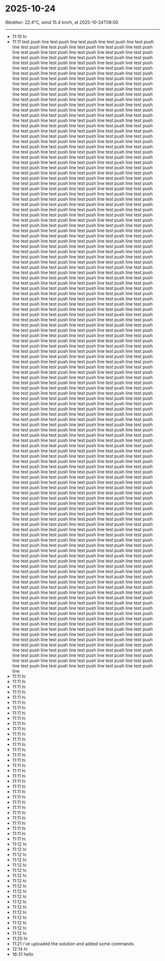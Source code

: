 # 2025-10-24
*Weather:* 22.4°C, wind 15.4 km/h, at 2025-10-24T08:00

---

- 11:10 hi
- 11:11 test push line  test push line  test push line  test push line  test push line  test push line  test push line  test push line  test push line  test push line  test push line  test push line  test push line  test push line  test push line  test push line  test push line  test push line  test push line  test push line  test push line  test push line  test push line  test push line  test push line  test push line  test push line  test push line  test push line  test push line  test push line  test push line  test push line  test push line  test push line  test push line  test push line  test push line  test push line  test push line  test push line  test push line  test push line  test push line  test push line  test push line  test push line  test push line  test push line  test push line  test push line  test push line  test push line  test push line  test push line  test push line  test push line  test push line  test push line  test push line  test push line  test push line  test push line  test push line  test push line  test push line  test push line  test push line  test push line  test push line  test push line  test push line  test push line  test push line  test push line  test push line  test push line  test push line  test push line  test push line  test push line  test push line  test push line  test push line  test push line  test push line  test push line  test push line  test push line  test push line  test push line  test push line  test push line  test push line  test push line  test push line  test push line  test push line  test push line  test push line  test push line  test push line  test push line  test push line  test push line  test push line  test push line  test push line  test push line  test push line  test push line  test push line  test push line  test push line  test push line  test push line  test push line  test push line  test push line  test push line  test push line  test push line  test push line  test push line  test push line  test push line  test push line  test push line  test push line  test push line  test push line  test push line  test push line  test push line  test push line  test push line  test push line  test push line  test push line  test push line  test push line  test push line  test push line  test push line  test push line  test push line  test push line  test push line  test push line  test push line  test push line  test push line  test push line  test push line  test push line  test push line  test push line  test push line  test push line  test push line  test push line  test push line  test push line  test push line  test push line  test push line  test push line  test push line  test push line  test push line  test push line  test push line  test push line  test push line  test push line  test push line  test push line  test push line  test push line  test push line  test push line  test push line  test push line  test push line  test push line  test push line  test push line  test push line  test push line  test push line  test push line  test push line  test push line  test push line  test push line  test push line  test push line  test push line  test push line  test push line  test push line  test push line  test push line  test push line  test push line  test push line  test push line  test push line  test push line  test push line  test push line  test push line  test push line  test push line  test push line  test push line  test push line  test push line  test push line  test push line  test push line  test push line  test push line  test push line  test push line  test push line  test push line  test push line  test push line  test push line  test push line  test push line  test push line  test push line  test push line  test push line  test push line  test push line  test push line  test push line  test push line  test push line  test push line  test push line  test push line  test push line  test push line  test push line  test push line  test push line  test push line  test push line  test push line  test push line  test push line  test push line  test push line  test push line  test push line  test push line  test push line  test push line  test push line  test push line  test push line  test push line  test push line  test push line  test push line  test push line  test push line  test push line  test push line  test push line  test push line  test push line  test push line  test push line  test push line  test push line  test push line  test push line  test push line  test push line  test push line  test push line  test push line  test push line  test push line  test push line  test push line  test push line  test push line  test push line  test push line  test push line  test push line  test push line  test push line  test push line  test push line  test push line  test push line  test push line  test push line  test push line  test push line  test push line  test push line  test push line  test push line  test push line  test push line  test push line  test push line  test push line  test push line  test push line  test push line  test push line  test push line  test push line  test push line  test push line  test push line  test push line  test push line  test push line  test push line  test push line  test push line  test push line  test push line  test push line  test push line  test push line  test push line  test push line  test push line  test push line  test push line  test push line  test push line  test push line  test push line  test push line  test push line  test push line  test push line  test push line  test push line  test push line  test push line  test push line  test push line  test push line  test push line  test push line  test push line  test push line  test push line  test push line  test push line  test push line  test push line  test push line  test push line  test push line  test push line  test push line  test push line  test push line  test push line  test push line  test push line  test push line  test push line  test push line  test push line  test push line  test push line  test push line  test push line  test push line  test push line  test push line  test push line  test push line  test push line  test push line  test push line  test push line  test push line  test push line  test push line  test push line  test push line  test push line  test push line  test push line  test push line  test push line  test push line  test push line  test push line  test push line  test push line  test push line  test push line  test push line  test push line  test push line  test push line  test push line  test push line  test push line  test push line  test push line  test push line  test push line  test push line  test push line  test push line  test push line  test push line  test push line  test push line  test push line  test push line  test push line  test push line  test push line  test push line  test push line  test push line  test push line  test push line  test push line  test push line  test push line  test push line  test push line  test push line  test push line  test push line  test push line  test push line  test push line  test push line  test push line  test push line  test push line  test push line  test push line  test push line  test push line  test push line  test push line  test push line  test push line  test push line  test push line  test push line  test push line  test push line  test push line  test push line  test push line  test push line  test push line  test push line  test push line  test push line  test push line  test push line  test push line  test push line  test push line  test push line  test push line  test push line  test push line  test push line  test push line  test push line  test push line  test push line  test push line  test push line  test push line  test push line  test push line  test push line  test push line  test push line  test push line  test push line  test push line  test push line  test push line  test push line  test push line  test push line  test push line  test push line  test push line  test push line  test push line  test push line  test push line  test push line  test push line  test push line  test push line  test push line  test push line  test push line  test push line  test push line  test push line  test push line  test push line  test push line  test push line  test push line  test push line  test push line  test push line  test push line  test push line  test push line  test push line  test push line  test push line  test push line  test push line  test push line  test push line  test push line  test push line  test push line  test push line  test push line  test push line  test push line  test push line  test push line  test push line  test push line  test push line  test push line  test push line  test push line  test push line  test push line  test push line  test push line  test push line  test push line  test push line  test push line  test push line  test push line  test push line  test push line  test push line  test push line  test push line  test push line  test push line  test push line  test push line  test push line  test push line  test push line  test push line  test push line  test push line  test push line  test push line  test push line  test push line  test push line  test push line  test push line  test push line  test push line  test push line  test push line  test push line  test push line  test push line  test push line  test push line  test push line  test push line  test push line  test push line  test push line  test push line
- 11:11 hi
- 11:11 hi
- 11:11 hi
- 11:11 hi
- 11:11 hi
- 11:11 hi
- 11:11 hi
- 11:11 hi
- 11:11 hi
- 11:11 hi
- 11:11 hi
- 11:11 hi
- 11:11 hi
- 11:11 hi
- 11:11 hi
- 11:11 hi
- 11:11 hi
- 11:11 hi
- 11:11 hi
- 11:11 hi
- 11:11 hi
- 11:11 hi
- 11:11 hi
- 11:11 hi
- 11:11 hi
- 11:11 hi
- 11:11 hi
- 11:11 hi
- 11:11 hi
- 11:11 hi
- 11:11 hi
- 11:11 hi
- 11:12 hi
- 11:12 hi
- 11:12 hi
- 11:12 hi
- 11:12 hi
- 11:12 hi
- 11:12 hi
- 11:12 hi
- 11:12 hi
- 11:12 hi
- 11:12 hi
- 11:12 hi
- 11:12 hi
- 11:12 hi
- 11:12 hi
- 11:12 hi
- 11:12 hi
- 11:12 hi
- 11:20 hi
- 11:21 i've uploaded the solution and added some commands
- 12:14 hi
- 16:31 hello
